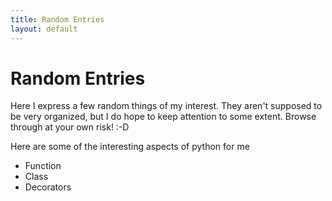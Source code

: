 ```yaml
---
title: Random Entries
layout: default
---
```

# Random Entries

Here I express a few random things of my interest. They aren't supposed to be very organized, but I do hope to keep attention to some extent. Browse through at your own risk! :-D

Here are some of the interesting aspects of python for me

- Function
- Class
- Decorators

